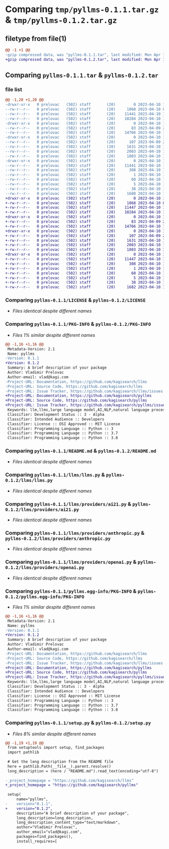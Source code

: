 # Comparing `tmp/pyllms-0.1.1.tar.gz` & `tmp/pyllms-0.1.2.tar.gz`

## filetype from file(1)

```diff
@@ -1 +1 @@
-gzip compressed data, was "pyllms-0.1.1.tar", last modified: Mon Apr 10 19:35:57 2023, max compression
+gzip compressed data, was "pyllms-0.1.2.tar", last modified: Mon Apr 10 19:41:55 2023, max compression
```

## Comparing `pyllms-0.1.1.tar` & `pyllms-0.1.2.tar`

### file list

```diff
@@ -1,20 +1,20 @@
-drwxr-xr-x   0 prelovac   (502) staff       (20)        0 2023-04-10 19:35:57.319219 pyllms-0.1.1/
--rw-r--r--   0 prelovac   (502) staff       (20)     1068 2023-04-10 01:29:26.000000 pyllms-0.1.1/LICENSE
--rw-r--r--   0 prelovac   (502) staff       (20)    11441 2023-04-10 19:35:57.318889 pyllms-0.1.1/PKG-INFO
--rw-r--r--   0 prelovac   (502) staff       (20)    10284 2023-04-10 19:32:25.000000 pyllms-0.1.1/README.md
-drwxr-xr-x   0 prelovac   (502) staff       (20)        0 2023-04-10 19:35:57.316573 pyllms-0.1.1/llms/
--rw-r--r--   0 prelovac   (502) staff       (20)       83 2023-04-09 22:07:03.000000 pyllms-0.1.1/llms/__init__.py
--rw-r--r--   0 prelovac   (502) staff       (20)    14766 2023-04-10 19:11:55.000000 pyllms-0.1.1/llms/llms.py
-drwxr-xr-x   0 prelovac   (502) staff       (20)        0 2023-04-10 19:35:57.317434 pyllms-0.1.1/llms/providers/
--rw-r--r--   0 prelovac   (502) staff       (20)      107 2023-04-09 20:11:29.000000 pyllms-0.1.1/llms/providers/__init__.py
--rw-r--r--   0 prelovac   (502) staff       (20)     1631 2023-04-10 19:09:27.000000 pyllms-0.1.1/llms/providers/ai21.py
--rw-r--r--   0 prelovac   (502) staff       (20)     2003 2023-04-10 19:08:51.000000 pyllms-0.1.1/llms/providers/anthropic.py
--rw-r--r--   0 prelovac   (502) staff       (20)     1803 2023-04-10 19:09:11.000000 pyllms-0.1.1/llms/providers/openai.py
-drwxr-xr-x   0 prelovac   (502) staff       (20)        0 2023-04-10 19:35:57.318556 pyllms-0.1.1/pyllms.egg-info/
--rw-r--r--   0 prelovac   (502) staff       (20)    11441 2023-04-10 19:35:57.000000 pyllms-0.1.1/pyllms.egg-info/PKG-INFO
--rw-r--r--   0 prelovac   (502) staff       (20)      308 2023-04-10 19:35:57.000000 pyllms-0.1.1/pyllms.egg-info/SOURCES.txt
--rw-r--r--   0 prelovac   (502) staff       (20)        1 2023-04-10 19:35:57.000000 pyllms-0.1.1/pyllms.egg-info/dependency_links.txt
--rw-r--r--   0 prelovac   (502) staff       (20)       60 2023-04-10 19:35:57.000000 pyllms-0.1.1/pyllms.egg-info/requires.txt
--rw-r--r--   0 prelovac   (502) staff       (20)        5 2023-04-10 19:35:57.000000 pyllms-0.1.1/pyllms.egg-info/top_level.txt
--rw-r--r--   0 prelovac   (502) staff       (20)       38 2023-04-10 19:35:57.319305 pyllms-0.1.1/setup.cfg
--rw-r--r--   0 prelovac   (502) staff       (20)     1680 2023-04-10 19:35:52.000000 pyllms-0.1.1/setup.py
+drwxr-xr-x   0 prelovac   (502) staff       (20)        0 2023-04-10 19:41:55.712215 pyllms-0.1.2/
+-rw-r--r--   0 prelovac   (502) staff       (20)     1068 2023-04-10 01:29:26.000000 pyllms-0.1.2/LICENSE
+-rw-r--r--   0 prelovac   (502) staff       (20)    11447 2023-04-10 19:41:55.711900 pyllms-0.1.2/PKG-INFO
+-rw-r--r--   0 prelovac   (502) staff       (20)    10284 2023-04-10 19:32:25.000000 pyllms-0.1.2/README.md
+drwxr-xr-x   0 prelovac   (502) staff       (20)        0 2023-04-10 19:41:55.709494 pyllms-0.1.2/llms/
+-rw-r--r--   0 prelovac   (502) staff       (20)       83 2023-04-09 22:07:03.000000 pyllms-0.1.2/llms/__init__.py
+-rw-r--r--   0 prelovac   (502) staff       (20)    14766 2023-04-10 19:11:55.000000 pyllms-0.1.2/llms/llms.py
+drwxr-xr-x   0 prelovac   (502) staff       (20)        0 2023-04-10 19:41:55.710433 pyllms-0.1.2/llms/providers/
+-rw-r--r--   0 prelovac   (502) staff       (20)      107 2023-04-09 20:11:29.000000 pyllms-0.1.2/llms/providers/__init__.py
+-rw-r--r--   0 prelovac   (502) staff       (20)     1631 2023-04-10 19:09:27.000000 pyllms-0.1.2/llms/providers/ai21.py
+-rw-r--r--   0 prelovac   (502) staff       (20)     2003 2023-04-10 19:08:51.000000 pyllms-0.1.2/llms/providers/anthropic.py
+-rw-r--r--   0 prelovac   (502) staff       (20)     1803 2023-04-10 19:09:11.000000 pyllms-0.1.2/llms/providers/openai.py
+drwxr-xr-x   0 prelovac   (502) staff       (20)        0 2023-04-10 19:41:55.711571 pyllms-0.1.2/pyllms.egg-info/
+-rw-r--r--   0 prelovac   (502) staff       (20)    11447 2023-04-10 19:41:55.000000 pyllms-0.1.2/pyllms.egg-info/PKG-INFO
+-rw-r--r--   0 prelovac   (502) staff       (20)      308 2023-04-10 19:41:55.000000 pyllms-0.1.2/pyllms.egg-info/SOURCES.txt
+-rw-r--r--   0 prelovac   (502) staff       (20)        1 2023-04-10 19:41:55.000000 pyllms-0.1.2/pyllms.egg-info/dependency_links.txt
+-rw-r--r--   0 prelovac   (502) staff       (20)       60 2023-04-10 19:41:55.000000 pyllms-0.1.2/pyllms.egg-info/requires.txt
+-rw-r--r--   0 prelovac   (502) staff       (20)        5 2023-04-10 19:41:55.000000 pyllms-0.1.2/pyllms.egg-info/top_level.txt
+-rw-r--r--   0 prelovac   (502) staff       (20)       38 2023-04-10 19:41:55.712294 pyllms-0.1.2/setup.cfg
+-rw-r--r--   0 prelovac   (502) staff       (20)     1682 2023-04-10 19:41:51.000000 pyllms-0.1.2/setup.py
```

### Comparing `pyllms-0.1.1/LICENSE` & `pyllms-0.1.2/LICENSE`

 * *Files identical despite different names*

### Comparing `pyllms-0.1.1/PKG-INFO` & `pyllms-0.1.2/PKG-INFO`

 * *Files 1% similar despite different names*

```diff
@@ -1,16 +1,16 @@
 Metadata-Version: 2.1
 Name: pyllms
-Version: 0.1.1
+Version: 0.1.2
 Summary: A brief description of your package
 Author: Vladimir Prelovac
 Author-email: vlad@kagi.com
-Project-URL: Documentation, https://github.com/kagisearch/llms
-Project-URL: Source Code, https://github.com/kagisearch/llms
-Project-URL: Issue Tracker, https://github.com/kagisearch/llms/issues
+Project-URL: Documentation, https://github.com/kagisearch/pyllms
+Project-URL: Source Code, https://github.com/kagisearch/pyllms
+Project-URL: Issue Tracker, https://github.com/kagisearch/pyllms/issues
 Keywords: llm,llms,large language model,AI,NLP,natural language processing,gpt,chatgpt,openai,anthropic,ai21
 Classifier: Development Status :: 3 - Alpha
 Classifier: Intended Audience :: Developers
 Classifier: License :: OSI Approved :: MIT License
 Classifier: Programming Language :: Python :: 3
 Classifier: Programming Language :: Python :: 3.7
 Classifier: Programming Language :: Python :: 3.8
```

### Comparing `pyllms-0.1.1/README.md` & `pyllms-0.1.2/README.md`

 * *Files identical despite different names*

### Comparing `pyllms-0.1.1/llms/llms.py` & `pyllms-0.1.2/llms/llms.py`

 * *Files identical despite different names*

### Comparing `pyllms-0.1.1/llms/providers/ai21.py` & `pyllms-0.1.2/llms/providers/ai21.py`

 * *Files identical despite different names*

### Comparing `pyllms-0.1.1/llms/providers/anthropic.py` & `pyllms-0.1.2/llms/providers/anthropic.py`

 * *Files identical despite different names*

### Comparing `pyllms-0.1.1/llms/providers/openai.py` & `pyllms-0.1.2/llms/providers/openai.py`

 * *Files identical despite different names*

### Comparing `pyllms-0.1.1/pyllms.egg-info/PKG-INFO` & `pyllms-0.1.2/pyllms.egg-info/PKG-INFO`

 * *Files 1% similar despite different names*

```diff
@@ -1,16 +1,16 @@
 Metadata-Version: 2.1
 Name: pyllms
-Version: 0.1.1
+Version: 0.1.2
 Summary: A brief description of your package
 Author: Vladimir Prelovac
 Author-email: vlad@kagi.com
-Project-URL: Documentation, https://github.com/kagisearch/llms
-Project-URL: Source Code, https://github.com/kagisearch/llms
-Project-URL: Issue Tracker, https://github.com/kagisearch/llms/issues
+Project-URL: Documentation, https://github.com/kagisearch/pyllms
+Project-URL: Source Code, https://github.com/kagisearch/pyllms
+Project-URL: Issue Tracker, https://github.com/kagisearch/pyllms/issues
 Keywords: llm,llms,large language model,AI,NLP,natural language processing,gpt,chatgpt,openai,anthropic,ai21
 Classifier: Development Status :: 3 - Alpha
 Classifier: Intended Audience :: Developers
 Classifier: License :: OSI Approved :: MIT License
 Classifier: Programming Language :: Python :: 3
 Classifier: Programming Language :: Python :: 3.7
 Classifier: Programming Language :: Python :: 3.8
```

### Comparing `pyllms-0.1.1/setup.py` & `pyllms-0.1.2/setup.py`

 * *Files 8% similar despite different names*

```diff
@@ -1,19 +1,19 @@
 from setuptools import setup, find_packages
 import pathlib
 
 # Get the long description from the README file
 here = pathlib.Path(__file__).parent.resolve()
 long_description = (here / "README.md").read_text(encoding="utf-8")
 
-_project_homepage = "https://github.com/kagisearch/llms"
+_project_homepage = "https://github.com/kagisearch/pyllms"
 
 setup(
     name="pyllms",
-    version="0.1.1",
+    version="0.1.2",
     description="A brief description of your package",
     long_description=long_description,
     long_description_content_type="text/markdown",
     author="Vladimir Prelovac",
     author_email="vlad@kagi.com",
     packages=find_packages(),
     install_requires=[
```

